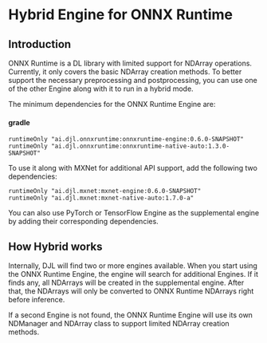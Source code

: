 # Hybrid Engine for ONNX Runtime

## Introduction

ONNX Runtime is a DL library with limited support for NDArray operations.
Currently, it only covers the basic NDArray creation methods. To better support the necessary preprocessing and postprocessing,
you can use one of the other Engine along with it to run in a hybrid mode.

The minimum dependencies for the ONNX Runtime Engine are:

#### gradle
```
runtimeOnly "ai.djl.onnxruntime:onnxruntime-engine:0.6.0-SNAPSHOT"
runtimeOnly "ai.djl.onnxruntime:onnxruntime-native-auto:1.3.0-SNAPSHOT"
```

To use it along with MXNet for additional API support, add the following two dependencies:
```
runtimeOnly "ai.djl.mxnet:mxnet-engine:0.6.0-SNAPSHOT"
runtimeOnly "ai.djl.mxnet:mxnet-native-auto:1.7.0-a"
```
You can also use PyTorch or TensorFlow Engine as the supplemental engine by adding their corresponding dependencies.

## How Hybrid works

Internally, DJL will find two or more engines available. When you start using the ONNX Runtime Engine,
the engine will search for additional Engines. If it finds any, all NDArrays will be created in
the supplemental engine. After that, the NDArrays will only be converted to ONNX Runtime NDArrays right before inference.

If a second Engine is not found, the ONNX Runtime Engine will use its own NDManager and NDArray class to support
limited NDArray creation methods.
